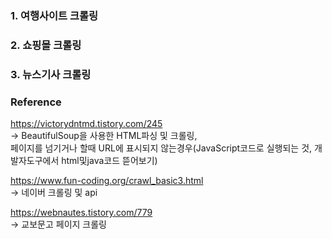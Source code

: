 ### 1. 여행사이트 크롤링  

### 2. 쇼핑몰 크롤링  

### 3. 뉴스기사 크롤링  


### Reference  
https://victorydntmd.tistory.com/245   
-> BeautifulSoup을 사용한 HTML파싱 및 크롤링,   
페이지를 넘기거나 할때 URL에 표시되지 않는경우(JavaScript코드로 실행되는 것, 개발자도구에서 html및java코드 뜯어보기)  

https://www.fun-coding.org/crawl_basic3.html  
-> 네이버 크롤링 및 api  

https://webnautes.tistory.com/779  
-> 교보문고 페이지 크롤링  
